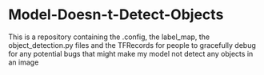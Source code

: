 # Model-Doesn-t-Detect-Objects
This is a repository containing the .config, the label_map, the object_detection.py files and the TFRecords for people to gracefully debug for any potential bugs that might make my model not detect any objects in an image
